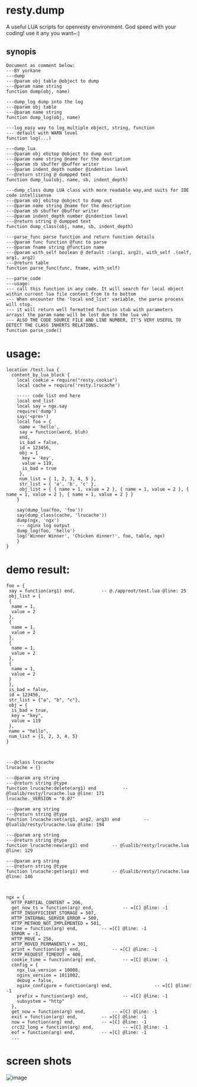 # resty.dump
A useful LUA scripts for openresty environment. God speed with your coding! use it any you want~:)
## synopis
    Document as comment below:
    ---BY yorkane
    ---dump
    ---@param obj table @object to dump
    ---@param name string
    function dump(obj, name)

    ---dump_log dump into the log
    ---@param obj table
    ---@param name string
    function dump_log(obj, name)

    ---log easy way to log multiple object, string, function
    --- default with WARN level
    function log(...)

    ---dump_lua
    ---@param obj ebitop @object to dump out
    ---@param name string @name for the description
    ---@param sb sbuffer @buffer writer
    ---@param indent_depth number @indention level
    ---@return string @ dumpped text
    function dump_lua(obj, name, sb, indent_depth)

    ---dump_class dump LUA class with more readable way,and suits for IDE code intellisense
    ---@param obj ebitop @object to dump out
    ---@param name string @name for the description
    ---@param sb sbuffer @buffer writer
    ---@param indent_depth number @indention level
    ---@return string @ dumpped text
    function dump_class(obj, name, sb, indent_depth)

    ---parse_func parse function and return function details
    ---@param func function @func to parse
    ---@param fname string @function name
    ---@param with_self boolean @ default :(arg1, arg2), with_self .(self, arg1, arg2)
    ---@return table
    function parse_func(func, fname, with_self)

    ---parse_code
    ---usage:
    --- call this function in any code. It will search for local object within current lua file context from to to bottom
    --- When encounter the 'local end_list' variable, the parse process will stop.
    --- it will return well formatted function stub with parameters arrays( the param name will be lost due to the lua vm)
    --- ALSO THE CODE SOURCE FILE AND LINE NUMBER, IT'S VERY USEFUL TO DETECT THE CLASS INHERTS RELATIONS.
    function parse_code()

# usage:

    location /test.lua {
      content_by_lua_block {
        local cookie = require("resty.cookie")
        local cache = require('resty.lrucache')

        ----- code list end here
        local end_list
        local say = ngx.say
        require('dump')
        say('<pre>')
        local foo = {
         name = 'hello',
         say = function(word, bluh)
         end,
         is_bad = false,
         id = 123456,
         obj = {
          key = 'key',
          value = 119,
          is_bad = true
         },
         num_list = { 1, 2, 3, 4, 5 },
         str_list = { 'a', 'b', 'c' },
         obj_list = { { name = 1, value = 2 }, { name = 1, value = 2 }, { name = 1, value = 2 }, { name = 1, value = 2 } }
        }

        say(dump_lua(foo, 'foo'))
        say(dump_class(cache, 'lrucache'))
        dump(ngx, 'ngx')
        --- nginx log output
        dump_log(foo, 'hello')
        log('Winner Winner', 'Chicken dinner!', foo, table, ngx)
        }
    }
# demo result:
    foo = {
     say = function(arg1) end,			-- @./approot/test.lua @line: 25
     obj_list = {
     {
      name = 1,
      value = 2
     },
     {
      name = 1,
      value = 2
     },
     {
      name = 1,
      value = 2
     },
     {
      name = 1,
      value = 2
     }
     },
     is_bad = false,
     id = 123456,
     str_list = {"a", "b", "c"},
     obj = {
      is_bad = true,
      key = "key",
      value = 119
     },
     name = "hello",
     num_list = {1, 2, 3, 4, 5}
    }



    ---@class lrucache
    lrucache = {}

    ---@param arg string
    ---@return string @type
    function lrucache:delete(arg1) end			-- @lualib/resty/lrucache.lua @line: 171
    lrucache._VERSION = "0.07"

    ---@param arg string
    ---@return string @type
    function lrucache:set(arg1, arg2, arg3) end			-- @lualib/resty/lrucache.lua @line: 194

    ---@param arg string
    ---@return string @type
    function lrucache:new(arg1) end			-- @lualib/resty/lrucache.lua @line: 129

    ---@param arg string
    ---@return string @type
    function lrucache:get(arg1) end			-- @lualib/resty/lrucache.lua @line: 146



    ngx = {
      HTTP_PARTIAL_CONTENT = 206,
      get_now_ts = function(arg) end,			-- =[C] @line: -1
      HTTP_INSUFFICIENT_STORAGE = 507,
      HTTP_INTERNAL_SERVER_ERROR = 500,
      HTTP_METHOD_NOT_IMPLEMENTED = 501,
      time = function(arg) end,			-- =[C] @line: -1
      ERROR = -1,
      HTTP_MOVE = 256,
      HTTP_MOVED_PERMANENTLY = 301,
      print = function(arg) end,			-- =[C] @line: -1
      HTTP_REQUEST_TIMEOUT = 408,
      cookie_time = function(arg) end,			-- =[C] @line: -1
      config = {
        ngx_lua_version = 10008,
        nginx_version = 1011002,
        debug = false,
        nginx_configure = function(arg) end,				-- =[C] @line: -1
        prefix = function(arg) end,				-- =[C] @line: -1
        subsystem = "http"
      },
      get_now = function(arg) end,			-- =[C] @line: -1
      exit = function(arg) end,			-- =[C] @line: -1
      now = function(arg) end,			-- =[C] @line: -1
      crc32_long = function(arg) end,			-- =[C] @line: -1
      eof = function(arg) end,			-- =[C] @line: -1
      ...

# screen shots
![image](https://raw.githubusercontent.com/yorkane/lua-resty.dump/master/demo.png)
